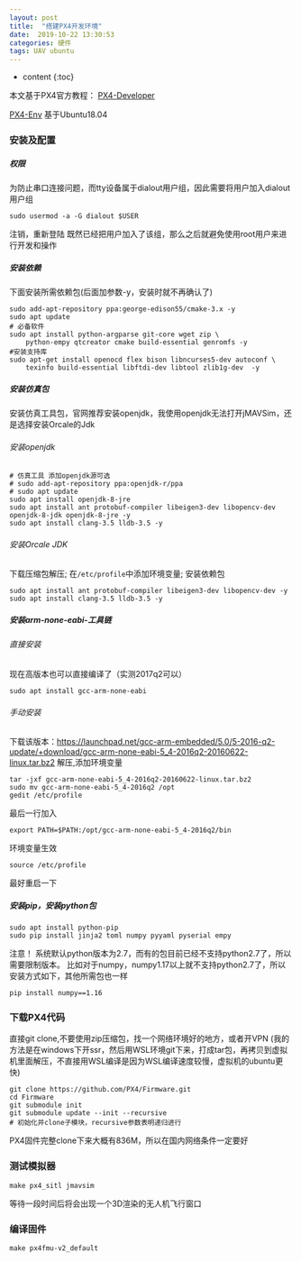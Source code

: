 ```yaml
---
layout: post
title:  "搭建PX4开发环境"
date:  2019-10-22 13:30:53
categories: 硬件
tags: UAV ubuntu
---
```


* content
{:toc}

本文基于PX4官方教程：
[PX4-Developer](https://dev.px4.io/master/zh/index.html)

[PX4-Env](http://dev.px4.io/v1.9.0/zh/setup/dev_env_linux.html)
基于Ubuntu18.04

### 安装及配置

##### 权限
为防止串口连接问题，而tty设备属于dialout用户组，因此需要将用户加入dialout用户组
```
sudo usermod -a -G dialout $USER
```
注销，重新登陆
既然已经把用户加入了该组，那么之后就避免使用root用户来进行开发和操作

##### 安装依赖
下面安装所需依赖包(后面加参数-y，安装时就不再确认了)
```
sudo add-apt-repository ppa:george-edison55/cmake-3.x -y
sudo apt update
# 必备软件
sudo apt install python-argparse git-core wget zip \
    python-empy qtcreator cmake build-essential genromfs -y
#安装支持库
sudo apt-get install openocd flex bison libncurses5-dev autoconf \
    texinfo build-essential libftdi-dev libtool zlib1g-dev  -y
```

##### 安装仿真包
安装仿真工具包，官网推荐安装openjdk，我使用openjdk无法打开jMAVSim，还是选择安装Orcale的Jdk
###### 安装openjdk
```
# 仿真工具 添加openjdk源可选
# sudo add-apt-repository ppa:openjdk-r/ppa
# sudo apt update
sudo apt install openjdk-8-jre
sudo apt install ant protobuf-compiler libeigen3-dev libopencv-dev openjdk-8-jdk openjdk-8-jre -y
sudo apt install clang-3.5 lldb-3.5 -y
```
###### 安装Orcale JDK
下载压缩包解压;
在```/etc/profile```中添加环境变量;
安装依赖包
```
sudo apt install ant protobuf-compiler libeigen3-dev libopencv-dev -y
sudo apt install clang-3.5 lldb-3.5 -y
```

##### 安装arm-none-eabi-工具链
###### 直接安装
现在高版本也可以直接编译了（实测2017q2可以）
```
sudo apt install gcc-arm-none-eabi
```
###### 手动安装
下载该版本：https://launchpad.net/gcc-arm-embedded/5.0/5-2016-q2-update/+download/gcc-arm-none-eabi-5_4-2016q2-20160622-linux.tar.bz2
解压,添加环境变量
```
tar -jxf gcc-arm-none-eabi-5_4-2016q2-20160622-linux.tar.bz2
sudo mv gcc-arm-none-eabi-5_4-2016q2 /opt
gedit /etc/profile
```
最后一行加入
```
export PATH=$PATH:/opt/gcc-arm-none-eabi-5_4-2016q2/bin
```
环境变量生效
```
source /etc/profile
```
最好重启一下

##### 安装pip，安装python包
```
sudo apt install python-pip
sudo pip install jinja2 toml numpy pyyaml pyserial empy
```
注意！ 系统默认python版本为2.7，而有的包目前已经不支持python2.7了，所以需要限制版本。
比如对于numpy，numpy1.17以上就不支持python2.7了，所以安装方式如下，其他所需包也一样
```
pip install numpy==1.16
```

### 下载PX4代码
直接git clone,不要使用zip压缩包，找一个网络环境好的地方，或者开VPN
(我的方法是在windows下开ssr，然后用WSL环境git下来，打成tar包，再拷贝到虚拟机里面解压，不直接用WSL编译是因为WSL编译速度较慢，虚拟机的ubuntu更快)
```
git clone https://github.com/PX4/Firmware.git
cd Firmware
git submodule init
git submodule update --init --recursive
# 初始化并clone子模块，recursive参数表明递归进行
```
PX4固件完整clone下来大概有836M，所以在国内网络条件一定要好

### 测试模拟器
```
make px4_sitl jmavsim
```
等待一段时间后将会出现一个3D渲染的无人机飞行窗口

### 编译固件
```
make px4fmu-v2_default
```